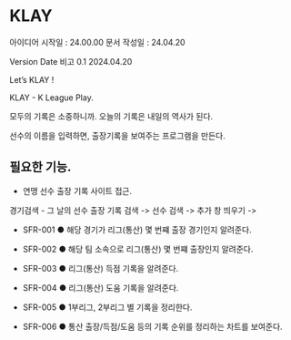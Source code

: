 # KLAY

아이디어 시작일 : 24.00.00
문서 작성일	: 24.04.20


Version
Date
비고
0.1
2024.04.20



Let’s KLAY !

KLAY - K League Play.

모두의 기록은 소중하니까.
오늘의 기록은 내일의 역사가 된다.


선수의 이름을 입력하면, 출장기록을 보여주는 프로그램을 만든다.



필요한 기능.
- 
- 연맹 선수 출장 기록 사이트 접근.



경기검색 - 그 날의 선수 출장 기록 검색 -> 선수 검색 -> 추가 창 띄우기 -> 


- SFR-001
● 해당 경기가 리그(통산) 몇 번쨰 출장 경기인지 알려준다.

- SFR-002
● 해당 팀 소속으로 리그(통산) 몇 번쨰 출장인지 알려준다.

- SFR-003
● 리그(통산) 득점 기록을 알려준다.

- SFR-004
● 리그(통산) 도움 기록을 알려준다.

- SFR-005
● 1부리그, 2부리그 별 기록을 정리한다.

- SFR-006
● 통산 출장/득점/도움 등의 기록 순위를 정리하는 차트를 보여준다.
